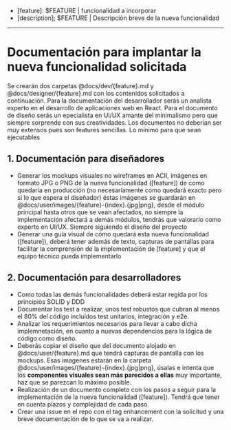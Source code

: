- [feature]: $FEATURE | funcionalidad a incorporar
- [description]; $FEATURE | Descripción breve de la nueva funcionalidad
---

# Documentación para implantar la nueva funcionalidad solicitada 

Se crearán dos carpetas @docs/dev/{feature}.md y @docs/designer/{feature}.md con los contenidos solicitados a continuación. Para la documentación del desarrollador serás un analista experto en el desarrollo de aplicaciones web en React. Para el documento de diseño serás un epecialista en UI/UX amante del minimalismo pero que siempre sorprende con sus creatividades. Los documentos no deberían ser muy extensos pues son features sencillas. Lo mínimo para que sean ejecutables

## 1. Documentación para diseñadores
- Generar los mockups visuales no wireframes en ACII, imágenes en formato JPG o PNG de la nueva funcionalidad ([feature]) de como quedaría en producción (no necesaríamente como quedará exacto pero si lo que espera el diseñador) éstas imágenes se guardarán en @docs/user/images/{feature}-{index}.{jpg|png}, desde el módulo principal hasta otros que se vean afectados, no siempre la implementación afectará a demás módulos, tendrás que valorarlo como experto en UI/UX. Siempre siguiendo el diseño del proyecto
- Generar una guía visual de cómo quedará esta nueva funcionalidad ([feature]), deberá tener además de texto, capturas de pantallas para facilitar la comprensión de la implementación de [feature] y que el equipo técnico pueda implementarlo

## 2. Documentación para desarrolladores
- Como todas las demás funcionalidades deberá estar regida por los principios SOLID y DDD
- Documentar los test a realizar, unos test robustos que cubran al menos el 80% del código incluídos test unitarios, integración y e2e.
- Analizar los requerimientos necesarios para llevar a cabo dicha implemnetación, en cuanto a nuevas dependencias para la lógica de código como diseño.
- Deberás copiar el diseño que del documento alojado en @docs/user/{feature}.md que tendrá capturas de pantalla con los mockups. Esas imagenes estarán en la carpeta @docs/user/images/{feature}-{index}.{jpg|png}, úsalas e intenta que los **componentes visuales sean más parecidos a ellas** muy importante, haz que se parezcan lo máximo posible.
- Realización de un documento completo con los pasos a seguir para la implementación de la nueva funcionalidad ([feature]). Tendrá que tener en cuenta plazos y complejidad de cada paso.
- Crear una issue en el repo con el tag enhancement con la solicitud y una breve documentación de lo que se va a realizar.
